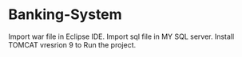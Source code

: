 # Banking-System
Import war file in Eclipse IDE.
Import sql file in MY SQL server.
Install TOMCAT vresrion 9 to Run the project.

